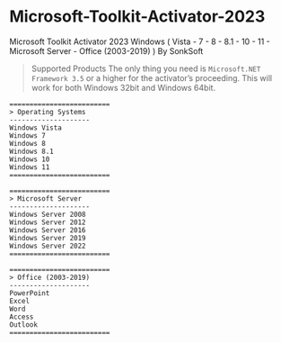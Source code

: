 # Microsoft-Toolkit-Activator-2023
Microsoft Toolkit Activator 2023 Windows
    ( Vista - 7 - 8 - 8.1 - 10 - 11 - Microsoft Server - Office (2003-2019) ) By SonkSoft

> Supported Products
>  The only thing you need is `Microsoft.NET Framework 3.5` or a higher for the activator’s proceeding.
> This will work for both Windows 32bit and Windows 64bit.
```
=========================
> Operating Systems
--------------------
Windows Vista
Windows 7
Windows 8
Windows 8.1
Windows 10
Windows 11
=========================
```
```
=========================
> Microsoft Server
--------------------
Windows Server 2008
Windows Server 2012
Windows Server 2016
Windows Server 2019
Windows Server 2022
=========================
```
```
=========================
> Office (2003-2019)
--------------------
PowerPoint
Excel
Word
Access
Outlook
=========================
```



